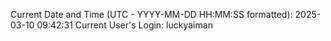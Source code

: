 Current Date and Time (UTC - YYYY-MM-DD HH:MM:SS formatted): 2025-03-10 09:42:31
Current User's Login: luckyaiman
